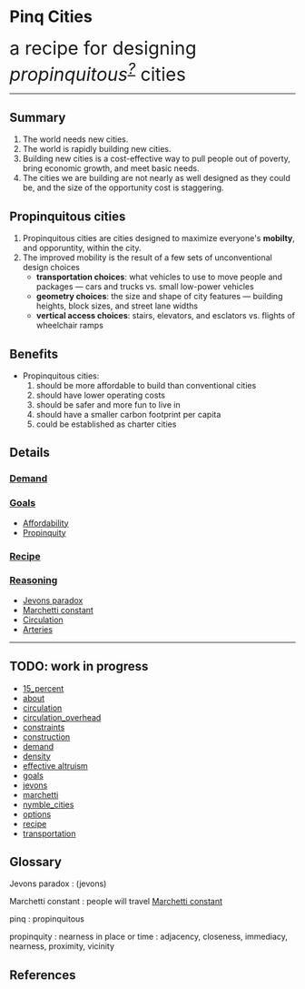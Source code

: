 # Pinq Cities

<span style="font-size:24pt;">a recipe for designing <em>propinquitous<sup><a href="#propinquity">?</a></sup></em> cities</span>

---

## Summary

 1. The world needs new cities.
 1. The world is rapidly building new cities.
 1. Building new cities is a cost-effective way to pull people out of poverty, bring economic growth, and meet basic needs.
 1. The cities we are building are not nearly as well designed as they could be, and the size of the opportunity cost is staggering.

## Propinquitous cities
 
 1. Propinquitous cities are cities designed to maximize everyone's **mobilty**, and opporuntity, within the city.
 1. The improved mobility is the result of a few sets of unconventional design choices
    * **transportation choices**: what vehicles to use to move people and packages &mdash; cars and trucks vs. small low-power vehicles
    * **geometry choices**: the size and shape of city features &mdash; building heights, block sizes, and street lane widths
    * **vertical access choices**: stairs, elevators, and esclators vs. flights of wheelchair ramps

## Benefits

 * Propinquitous cities: 
   1. should be more affordable to build than conventional cities
   1. should have lower operating costs
   1. should be safer and more fun to live in
   1. should have a smaller carbon footprint per capita
   1. could be established as charter cities

## Details

### [Demand](demand) 

### [Goals](goals)

 * [Affordability](goals#affordability)
 * [Propinquity](goals#propinquity)

### [Recipe](recipe)

### [Reasoning](reasoning)

* [Jevons paradox](jevons)
* [Marchetti constant](marchetti)
* [Circulation](circulation)
* [Arteries](arteries)

---
## TODO: work in progress

* [15_percent](15_percent)
* [about](about)
* [circulation](circulation)
* [circulation_overhead](circulation_overhead)
* [constraints](constraints)
* [construction](construction)
* [demand](demand)
* [density](density)
* [effective altruism](effective_altruism)
* [goals](goals)
* [jevons](jevons)
* [marchetti](marchetti)
* [nymble_cities](nymble_cities)
* [options](options)
* [recipe](recipe)
* [transportation](transportation)

## Glossary

Jevons paradox
: (jevons)

Marchetti constant
: people will travel [Marchetti constant](marchetti)

pinq
: propinquitous

<a name="propinquity"></a>propinquity
: nearness in place or time
: adjacency, closeness, immediacy, nearness, proximity, vicinity

## References
